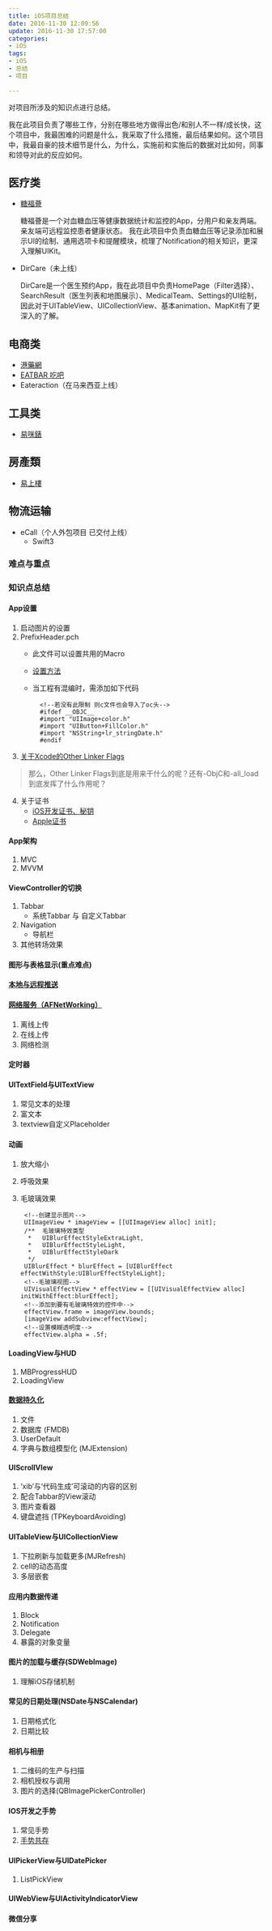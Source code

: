 ```yaml
---
title: iOS项目总结
date: 2016-11-30 12:09:56
update: 2016-11-30 17:57:00
categories: 
- iOS
tags:
- iOS
- 总结
- 项目

---
```

对项目所涉及的知识点进行总结。

我在此项目负责了哪些工作，分别在哪些地方做得出色/和别人不一样/成长快，这个项目中，我最困难的问题是什么，我采取了什么措施，最后结果如何。这个项目中，我最自豪的技术细节是什么，为什么，实施前和实施后的数据对比如何，同事和领导对此的反应如何。

## 医疗类
- [糖福薈](https://itunes.apple.com/cn/app/tang-fu-hui/id1194434437?mt=8)
	
	糖福薈是一个对血糖血压等健康数据统计和监控的App，分用户和亲友两端。亲友端可远程监控患者健康状态。	我在此项目中负责血糖血压等记录添加和展示UI的绘制、通用选项卡和提醒模块，梳理了Notification的相关知识，更深入理解UIKit。

- DirCare（未上线）

	DirCare是一个医生预约App，我在此项目中负责HomePage（Filter选择）、SearchResult（医生列表和地图展示）、MedicalTeam、Settings的UI绘制，因此对于UITableView、UICollectionView、基本animation、MapKit有了更深入的了解。
## 电商类
- [港藥網](https://itunes.apple.com/cn/app/gang-yao-wang-xiang-gang-yao/id1042925913?mt=8)
- [EATBAR 吃吧](https://itunes.apple.com/cn/app/eatber-chi-baapp-xiang-gang/id1021841744?mt=8)
- Eateraction（在马来西亚上线）



## 工具类
- [易咪錶](https://itunes.apple.com/cn/app/yi-mi-biao-quan-ao-ren-ren/id1145701266?mt=8)

<!--- [Macau EasyCheck](https://itunes.apple.com/cn/app/macau-easycheck/id911653250?mt=8)-->

## 房產類
- [易上樓](https://itunes.apple.com/cn/app/easyhome-macau-yi-shang-lou/id1107872819?mt=8)

## 物流运输
- eCall（个人外包项目 已交付上线）
	- Swift3

### 难点与重点

### 知识点总结
#### App设置
1. 启动图片的设置
2. PrefixHeader.pch
	* 此文件可以设置共用的Macro
	* [设置方法](http://www.jianshu.com/p/a19bb67d705e)
	* 当工程有混编时，需添加如下代码 
	
			<!--若没有此限制 则c文件也会导入了oc头-->
			#ifdef __OBJC__
			#import "UIImage+color.h"
			#import "UIButton+FillColor.h"
			#import "NSString+lr_stringDate.h"
			#endif
3. [关于Xcode的Other Linker Flags](http://blog.csdn.net/meegomeego/article/details/19343423)
> 那么，Other Linker Flags到底是用来干什么的呢？还有-ObjC和-all_load到底发挥了什么作用呢？

4. 关于证书
	* [iOS开发证书、秘钥](http://www.cnblogs.com/kenshincui/p/4168532.html#certificate)
	* [Apple证书](http://blog.csdn.net/holydancer/article/details/9219333)

#### App架构
1. MVC
2. MVVM

#### ViewController的切换
1. Tabbar
	* 系统Tabbar 与 自定义Tabbar
2. Navigation
	* 导航栏 
3. 其他转场效果

#### 图形与表格显示(重点难点)
#### [本地与远程推送](https://bluerunrun.github.io/2016/12/01/iOS-Notifications/)
#### [网络服务（AFNetWorking）](https://github.com/AFNetworking/AFNetworking)
1. 离线上传
2. 在线上传
3. 网络检测

#### 定时器
#### UITextField与UITextView
1. 常见文本的处理
2. 富文本
3. textview自定义Placeholder

#### 动画
1. 放大缩小
2. 呼吸效果
3. 毛玻璃效果

		<!--创建显示图片-->
		UIImageView * imageView = [[UIImageView alloc] init];
		/**  毛玻璃特效类型
		 *   UIBlurEffectStyleExtraLight,
		 *   UIBlurEffectStyleLight,
		 *   UIBlurEffectStyleDark
		 */  
		UIBlurEffect * blurEffect = [UIBlurEffect effectWithStyle:UIBlurEffectStyleLight];
		<!--毛玻璃视图-->
		UIVisualEffectView * effectView = [[UIVisualEffectView alloc] initWithEffect:blurEffect];
		<!--添加到要有毛玻璃特效的控件中-->
		effectView.frame = imageView.bounds;
		[imageView addSubview:effectView];
		<!--设置模糊透明度-->
		effectView.alpha = .5f;

#### LoadingView与HUD 
1. MBProgressHUD
2. LoadingView

#### [数据持久化](http://www.cocoachina.com/ios/20161115/18084.html)
1. 文件 
2. 数据库 (FMDB)
3. UserDefault
4. 字典与数组模型化 (MJExtension)

#### UIScrollVIew
1. ‘xib’与‘代码生成’可滚动的内容的区别
2. 配合Tabbar的View滚动
3. 图片查看器
4. 键盘遮挡 (TPKeyboardAvoiding)

#### UITableView与UICollectionView
1. 下拉刷新与加载更多(MJRefresh)
2. cell的动态高度
3. 多层嵌套

#### 应用内数据传递
1. Block
2. Notification
3. Delegate
4. 暴露的对象变量

#### 图片的加载与缓存(SDWebImage)
1. 理解iOS存储机制

#### 常见的日期处理(NSDate与NSCalendar)
1.  日期格式化
2.  日期比较

#### 相机与相册
1. 二维码的生产与扫描
2. 相机授权与调用
3. 图片的选择(QBImagePickerController)

#### IOS开发之手势
1. 常见手势
2. [手势共存](http://www.cnblogs.com/iphone520/archive/2011/10/27/2226548.html)

#### UIPickerView与UIDatePicker
1. ListPickView

#### UIWebView与UIActivityIndicatorView
#### 微信分享